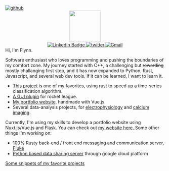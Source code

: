 <a href="">
    <img src="https://badgen.net/badge/icon/github?icon=github&label" alt="github"/>
</a>

<div id="header" align="center">
    <img src="https://media.giphy.com/media/M9gbBd9nbDrOTu1Mqx/giphy.gif" width="100"/>
</div>
<div id="badges" align="center">
    <a href="https://www.linkedin.com/in/flynnoconnell/">
        <img src="https://img.shields.io/badge/LinkedIn-blue?style=for-the-badge&logo=linkedin&logoColor=white" alt="LinkedIn Badge"/>
    </a>
    <a href="https://twitter.com/FlynnNeuro">
        <img src="https://img.shields.io/badge/Twitter-1DA1F2?style=for-the-badge&logo=twitter&logoColor=white" alt="twitter"/>
    </a>
    <a href="mailto:FlynnOConnell@gmail.com">
        <img src="https://img.shields.io/badge/Gmail-D14836?style=for-the-badge&logo=gmail&logoColor=white" alt="Gmail"/>
    </a>
</div>
Hi, I'm Flynn.

Software enthusiast who loves programming and pushing the boundaries of my comfort zone. My journey started with C++, a challenging but ~~rewarding~~ mostly challanging first step, and it has now expanded to Python, Rust, Javascript, and several web dev tools. If it can be learned, I want to learn it. 

- [This project](https://github.com/NeuroPyPy/metricspace) is one of my favorites, using rust to speed up a time-series classification algorithm.
- [A GUI plugin](https://github.com/NeuroPyPy/PremierSuite) for rocket league.
- [My portfolio website,](https://github.com/NeuroPyPy/FlynnPortfolio) handmade with Vue.js.
- Several data-analysis projects, for [electrophysiology](https://github.com/NeuroPyPy/neuroexplore) and [calcium imaging](https://github.com/NeuroPyPy/canalysis).

Currently, I'm using my skills to develop a portfolio website using Nuxt.js/Vue.js and Flask. You can check out <a href=https://flynno.dev> my website here. </a>
Some other things I'm working on: 

- 100% Rusty back-end / front end messaging and communication server, [Fluke](https://github.com/LukeBrandon/fluke)
- [Python based data sharing server](https://github.com/NeuroPyPy/neuroexplore) through google cloud platform 

 <a href=https://flynno.dev/experience/projects> Some snippets of my favorite projects </a>

